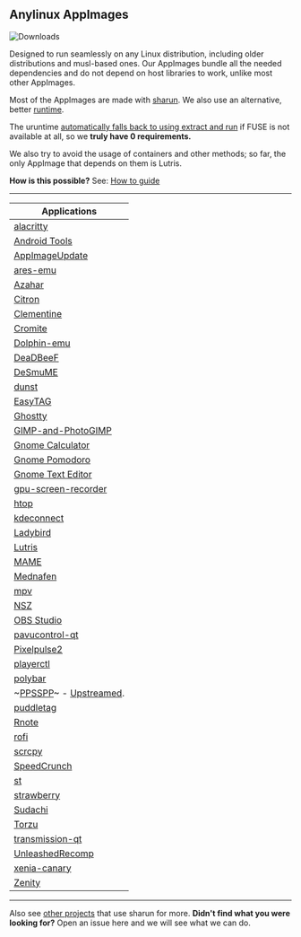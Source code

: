 ## **Anylinux AppImages**

![Downloads](https://img.shields.io/endpoint?url=https://cdn.jsdelivr.net/gh/pkgforge-dev/Anylinux-AppImages@main/.github/badge.json)

Designed to run seamlessly on any Linux distribution, including older distributions and musl-based ones. Our AppImages bundle all the needed dependencies and do not depend on host libraries to work, unlike most other AppImages.

Most of the AppImages are made with [sharun](https://github.com/VHSgunzo/sharun). We also use an alternative, better [runtime](https://github.com/VHSgunzo/uruntime).

The uruntime [automatically falls back to using extract and run](https://github.com/VHSgunzo/uruntime?tab=readme-ov-file#built-in-configuration) if FUSE is not available at all, so we **truly have 0 requirements.**

We also try to avoid the usage of containers and other methods; so far, the only AppImage that depends on them is Lutris.

**How is this possible?** See: [How to guide](https://github.com/pkgforge-dev/Anylinux-AppImages/blob/main/HOW-TO-MAKE-THESE.md)

---

| Applications                                                                                                             |
| ------------------------------------------------------------------------------------------------------------------------ |
[alacritty](https://github.com/pkgforge-dev/alacritty-AppImage)                                                          |
[Android Tools](https://github.com/pkgforge-dev/android-tools-AppImage)                                                  |
[AppImageUpdate](https://github.com/pkgforge-dev/AppImageUpdate-Enhanced-Edition)                                        |
[ares-emu](https://github.com/pkgforge-dev/ares-emu-appimage)                                                            |
[Azahar](https://github.com/pkgforge-dev/Azahar-AppImage-Enhanced)                                                       |
[Citron](https://github.com/pkgforge-dev/Citron-AppImage)                                                                |
[Clementine](https://github.com/pkgforge-dev/Clementine-AppImage)                                                        |
[Cromite](https://github.com/pkgforge-dev/Cromite-AppImage)                                                              |
[Dolphin-emu](https://github.com/pkgforge-dev/Dolphin-emu-AppImage)                                                      |
[DeaDBeeF](https://github.com/pkgforge-dev/DeaDBeeF-AppImage)                                                            |
[DeSmuME](https://github.com/pkgforge-dev/DeSmuME-AppImage)                                                              |
[dunst](https://github.com/pkgforge-dev/dunst-AppImage)                                                                  |
[EasyTAG](https://github.com/pkgforge-dev/EasyTAG-AppImage)                                                              |
[Ghostty](https://github.com/pkgforge-dev/ghostty-appimage)                                                              |
[GIMP-and-PhotoGIMP](https://github.com/pkgforge-dev/GIMP-and-PhotoGIMP-AppImage)                                        |
[Gnome Calculator](https://github.com/pkgforge-dev/Gnome-Calculator-AppImage)                                            |
[Gnome Pomodoro](https://github.com/pkgforge-dev/gnome-pomodoro-appimage)                                                |
[Gnome Text Editor](https://github.com/pkgforge-dev/Gnome-Text-Editor-AppImage)                                          |
[gpu-screen-recorder](https://github.com/pkgforge-dev/gpu-screen-recorder-AppImage)                                      |
[htop](https://github.com/pkgforge-dev/htop-AppImage)                                                                    |
[kdeconnect](https://github.com/pkgforge-dev/kdeconnect-AppImage)                                                        |
[Ladybird](https://github.com/pkgforge-dev/ladybird-appimage)                                                            |
[Lutris](https://github.com/pkgforge-dev/Lutris-AppImage)                                                                |
[MAME](https://github.com/pkgforge-dev/MAME-AppImage)                                                                    |
[Mednafen](https://github.com/pkgforge-dev/mednafen-appimage)                                                            |
[mpv](https://github.com/pkgforge-dev/mpv-AppImage)                                                                      |
[NSZ](https://github.com/pkgforge-dev/NSZ-AppImage)                                                                      |
[OBS Studio](https://github.com/pkgforge-dev/OBS-Studio-AppImage)                                                        |
[pavucontrol-qt](https://github.com/pkgforge-dev/pavucontrol-qt-AppImage)                                                |
[Pixelpulse2](https://github.com/pkgforge-dev/Pixelpulse2-AppImage)                                                      |
[playerctl](https://github.com/pkgforge-dev/playerctl-AppImage)                                                          |
[polybar](https://github.com/pkgforge-dev/polybar-AppImage)                                                              |
~[PPSSPP](https://github.com/pkgforge-dev/PPSSPP-AppImage)~ - [Upstreamed](https://github.com/hrydgard/ppsspp/releases). |
[puddletag](https://github.com/pkgforge-dev/puddletag-AppImage)                                                          |
[Rnote](https://github.com/pkgforge-dev/Rnote-AppImage)                                                                  |
[rofi](https://github.com/pkgforge-dev/rofi-AppImage)                                                                    |
[scrcpy](https://github.com/pkgforge-dev/scrcpy-AppImage)                                                                |
[SpeedCrunch](https://github.com/pkgforge-dev/SpeedCrunch-AppImage)                                                      |
[st](https://github.com/pkgforge-dev/st-AppImage)                                                                        |
[strawberry](https://github.com/pkgforge-dev/strawberry-AppImage)                                                        |
[Sudachi](https://github.com/pkgforge-dev/Sudachi-AppImage)                                                              |
[Torzu](https://github.com/pkgforge-dev/Torzu-AppImage)                                                                  |
[transmission-qt](https://github.com/pkgforge-dev/transmission-qt-AppImage)                                              |
[UnleashedRecomp](https://github.com/pkgforge-dev/UnleashedRecomp-AppImage)                                              |
[xenia-canary](https://github.com/pkgforge-dev/xenia-canary-AppImage)                                                    |
[Zenity](https://github.com/pkgforge-dev/Zenity-GTK3-AppImage)                                                           |

---

Also see [other projects](https://github.com/VHSgunzo/sharun?tab=readme-ov-file#projects-that-use-sharun) that use sharun for more. **Didn't find what you were looking for?** Open an issue here and we will see what we can do.
